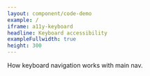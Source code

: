 ```yaml
---
layout: component/code-demo
example: /
iframe: a11y-keyboard
headline: Keyboard accessibility
exampleFullwidth: true
height: 300
---
```



How keyboard navigation works with main nav.
